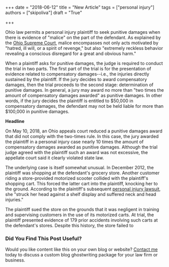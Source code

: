 +++
date = "2018-06-12"
title = "New Article"
tags = ["personal injury"]
authors = ["skipoliva"]
draft = "True" 

+++

Ohio law permits a personal injury plaintiff to seek punitive damages when there is evidence of "malice" on the part of the defendant. As explained by the [Ohio Supreme Court](https://scholar.google.com/scholar_case?case=7490791315894758294), malice encompasses not only acts motivated by "hatred, ill will, or a spirit of revenge," but also "extremely reckless behavior revealing a conscious disregard for a great and obvious harm." 

When a plaintiff asks for punitive damages, the judge is required to conduct the trial in two parts. The first part of the trial is for the presentation of evidence related to compensatory damages--i.e., the injuries directly sustained by the plaintiff. If the jury decides to award compensatory damages, then the trial proceeds to the second stage: determination of punitive damages. In general, a jury may award no more than "two times the amount of compensatory damages awarded" as punitive damages. In other words, if the jury decides the plaintiff is entitled to $50,000 in compensatory damages, the defendant may not be held liable for more than $100,000 in punitive damages.

**Headline**

On May 10, 2018, an Ohio appeals court reduced a punitive damages award that did not comply with the two-times rule. In this case, the jury awarded the plaintiff in a personal injury case nearly 10 times the amount of compensatory damages awarded as punitive damages. Although the trial judge agreed with the plaintiff such an award was not excessive, the appellate court said it clearly violated state law.

The underlying case is itself somewhat unusual. In December 2012, the plaintiff was shopping at the defendant's grocery store. Another customer riding a store-provided motorized scooter collided with the plaintiff's shopping cart. This forced the latter cart into the plaintiff, knocking her to the ground. According to the plaintiff's subsequent [personal injury lawsuit](https://www.cleveland.com/court-justice/index.ssf/2016/10/cleveland_woman_wins_12_millio.html), she "struck her head against a shelf display and suffered neck and head injuries."

The plaintiff sued the store on the grounds that it was negligent in training and supervising customers in the use of its motorized carts. At trial, the plaintiff presented evidence of 179 prior accidents involving such carts at the defendant's stores. Despite this history, the store failed to 

### Did You Find This Post Useful?

Would you like content like this on your own blog or website? [Contact me](https://skipoliva.com/contact) today to discuss a custom blog ghostwriting package for your law firm or business.
